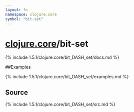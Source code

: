 ```yaml
---
layout: fn
namespace: clojure.core
symbol: "bit-set"
---
```


# [clojure.core](../)/bit-set

{% include 1.5.1/clojure.core/bit_DASH_set/docs.md %}

##Examples

{% include 1.5.1/clojure.core/bit_DASH_set/examples.md %}
## Source
{% include 1.5.1/clojure.core/bit_DASH_set/src.md %}

